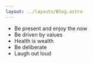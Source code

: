 ```yaml
---
layout: ../layouts/Blog.astro
---
```


- Be present and enjoy the now 
- Be driven by values
- Health is wealth
- Be deliberate
- Laugh out loud